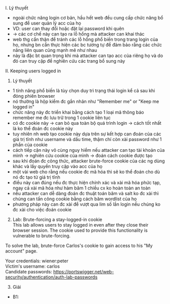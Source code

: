 I. Lý thuyết<br>
- ngoài chức năng login cơ bản, hầu hết web đều cung cấp chức năng bổ sung để user quản lý acc của họ
- VD: user can thay đổi hoặc đặt lại password khi quên
- -> các cơ chế này can tạo ra lỗ hổng mà attacker can khai thác
- web thg cẩn thận để tránh các lỗ hổng phổ biến trong trang login của họ, nhưng bn cần thực hiện các bc tương tự để đảm bảo rằng các chức năng liên quan cũng mạnh mẽ như nhau
- này là đặc bt quan trọng khi mà attacker can tạo acc của riêng họ và do đó can truy cập để nghiên cứu các trang bổ sung này<br>

II. Keeping users logged in<br>
1. Lý thuyết<br>
- 1 tính năng phổ biến là tùy chọn duy trì trạng thái login kể cả sau khi đóng phiên browser
- nó thường là hộp kiểm đc gắn nhãn như "Remember me" or "Keep me logged in"
- chức năng này đc triển khai bằng cách tạo 1 loại mã thông báo remember me đc lưu trữ trong 1 cookie liên tục
- có đc cookie này -> can bỏ qua toàn bộ quá trình login -> cách tốt nhất là ko thể đoán đc cookie này
- tuy nhiên nh web tạo cookie này dựa trên sự kết hợp can đoán của các giá trị tĩnh như username và dấu time, thậm chí còn xài password như 1 phần của cookie 
- cách tiếp cận này vô cùng nguy hiểm nếu attacker can tạo tài khoản của mình -> nghiên cứu cookie của mình -> đoán cách cookie được tạo
- sau khi đoán đc công thức, attacker brute-force cookie của các ng dùng khác và lấy quyền truy cập vào acc của họ
- một vài web cho rằng nếu cookie đc mã hóa thì sẽ ko thể đoán cho dù nó đc tạo từ giá trị tĩnh
- điều này can đúng nếu đc thực hiện chính xác và xài mã hóa phức tạp, ngay cả xài mã hóa như hàm băm 1 chiều cx ko hoàn toàn an toàn
- nếu attacker can dễ dàng đoán đc thuật toán băm và salt ko đc xài thì chúng can tấn công cookie bằng cách băm wordlist của họ
- phương pháp này can đc xài để vượt qua lim số lần login nếu chúng ko đc xài cho việc đoán cookie<br>

2. Lab: Brute-forcing a stay-logged-in cookie<br>
This lab allows users to stay logged in even after they close their browser session. The cookie used to provide this functionality is vulnerable to brute-forcing.

To solve the lab, brute-force Carlos's cookie to gain access to his "My account" page.<br>

Your credentials: wiener:peter<br>
Victim's username: carlos<br>
Candidate passwords: https://portswigger.net/web-security/authentication/auth-lab-passwords<br>

3. Giải<br>
- B1: 
